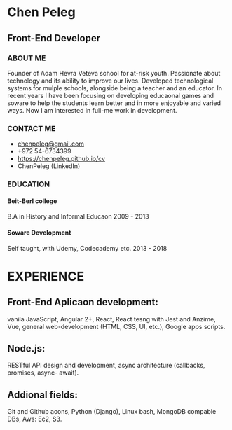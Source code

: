 # Chen Peleg
## Front-End Developer
### ABOUT ME
Founder of Adam Hevra Veteva school for at-risk youth. Passionate about technology and its ability to
improve our lives. Developed technological systems for mulple schools, alongside being a teacher
and an educator. In recent years I have been focusing on developing educaonal games and soware to help
the students learn better and in more enjoyable and varied ways. Now I am interested in full-me work
in development.

### CONTACT ME
- chenpeleg@gmail.com
- +972 54-6734399
- https://chenpeleg.github.io/cv
- ChenPeleg (LinkedIn)
### EDUCATION
 #### Beit-Berl college
  B.A in History and Informal
  Educaon
  2009 - 2013
#### Soware Development
  Self taught, with Udemy,
  Codecademy etc.
  2013 - 2018
# EXPERIENCE
## Front-End Aplicaon development: 
vanila JavaScript, Angular 2+, React, React tesng with Jest and Anzime, Vue, general
web-development (HTML, CSS, UI, etc.), Google apps scripts.

## Node.js: 
RESTful API design and development, async
architecture (callbacks, promises, async- await).

## Addional fields: 
Git and Github acons, Python (Django),
Linux bash, MongoDB compable DBs, Aws: Ec2, S3.
